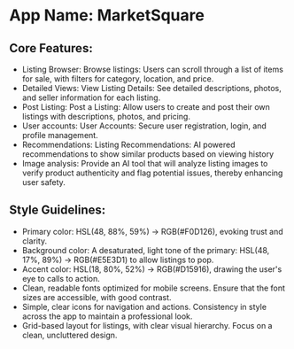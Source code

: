 # **App Name**: MarketSquare

## Core Features:

- Listing Browser: Browse listings: Users can scroll through a list of items for sale, with filters for category, location, and price.
- Detailed Views: View Listing Details: See detailed descriptions, photos, and seller information for each listing.
- Post Listing: Post a Listing: Allow users to create and post their own listings with descriptions, photos, and pricing.
- User accounts: User Accounts: Secure user registration, login, and profile management.
- Recommendations: Listing Recommendations: AI powered recommendations to show similar products based on viewing history
- Image analysis: Provide an AI tool that will analyze listing images to verify product authenticity and flag potential issues, thereby enhancing user safety.

## Style Guidelines:

- Primary color: HSL(48, 88%, 59%) -> RGB(#F0D126), evoking trust and clarity.
- Background color: A desaturated, light tone of the primary: HSL(48, 17%, 89%) -> RGB(#E5E3D1) to allow listings to pop.
- Accent color: HSL(18, 80%, 52%) -> RGB(#D15916), drawing the user's eye to calls to action.
- Clean, readable fonts optimized for mobile screens. Ensure that the font sizes are accessible, with good contrast.
- Simple, clear icons for navigation and actions. Consistency in style across the app to maintain a professional look.
- Grid-based layout for listings, with clear visual hierarchy. Focus on a clean, uncluttered design.